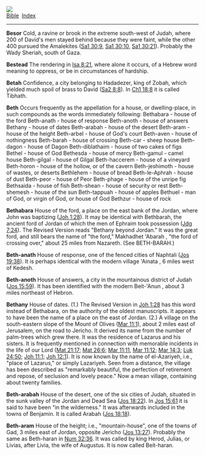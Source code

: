 [![](../../cdshop/ithlogo.png)](../../index)  
[Bible](../index)  [Index](index) 

------------------------------------------------------------------------

<span id="000">**Besor**</span> Cold, a ravine or brook in the extreme
south-west of Judah, where 200 of David's men stayed behind because they
were faint, while the other 400 pursued the Amalekites ([Sa1
30:9](../kjv/sa1030.htm#009), [Sa1 30:10](../kjv/sa1030.htm#010), [Sa1
30:21](../kjv/sa1030.htm#021)). Probably the Wady Sheriah, south of
Gaza.

<span id="001">**Bestead**</span> The rendering in [Isa
8:21](../kjv/isa008.htm#021), where alone it occurs, of a Hebrew word
meaning to oppress, or be in circumstances of hardship.

<span id="002">**Betah**</span> Confidence, a city belonging to
Hadadezer, king of Zobah, which yielded much spoil of brass to David
([Sa2 8:8](../kjv/sa2008.htm#008)). In [Ch1 18:8](../kjv/ch1018.htm#008)
it is called Tibhath.

<span id="003">**Beth**</span> Occurs frequently as the appellation for
a house, or dwelling-place, in such compounds as the words immediately
following: Bethabara - house of the ford Beth-anath - house of response
Beth-anoth - house of answers Bethany - house of dates Beth-arabah -
house of the desert Beth-aram - house of the height Beth-arbel - house
of God's court Beth-aven - house of nothingness Beth-barah - house of
crossing Beth-car - sheep house Beth-dagon - house of Dagon
Beth-diblathaim - house of two cakes of figs Bethel - house of God
Bethesda - house of mercy Beth-gamul - camel house Beth-gilgal - house
of Gilgal Beth-haccerem - house of a vineyard Beth-horon - house of the
hollow, or of the cavern Beth-jeshimoth - house of wastes, or deserts
Bethlehem - house of bread Beth-le-Aphrah - house of dust Beth-peor -
house of Peor Beth-phage - house of the unripe fig Bethsaida - house of
fish Beth-shean - house of security or rest Beth-shemesh - house of the
sun Beth-tappuah - house of apples Bethuel - man of God, or virgin of
God, or house of God Bethzur - house of rock

<span id="004">**Bethabara**</span> House of the ford, a place on the
east bank of the Jordan, where John was baptizing ([Joh
1:28](../kjv/joh001.htm#028)). It may be identical with Bethbarah, the
ancient ford of Jordan of which the men of Ephraim took possession ([Jdg
7:24](../kjv/jdg007.htm#024)). The Revised Version reads "Bethany beyond
Jordan." It was the great ford, and still bears the name of "the ford,"
Makhadhet 'Abarah , "the ford of crossing over," about 25 miles from
Nazareth. (See BETH-BARAH.)

<span id="005">**Beth-anath**</span> House of response, one of the
fenced cities of Naphtali ([Jos 19:38](../kjv/jos019.htm#038)). It is
perhaps identical with the modern village 'Ainata , 6 miles west of
Kedesh.

<span id="006">**Beth-anoth**</span> House of answers, a city in the
mountainous district of Judah ([Jos 15:59](../kjv/jos015.htm#059)). It
has been identified with the modern Beit-'Anun , about 3 miles northeast
of Hebron.

<span id="007">**Bethany**</span> House of dates. (1.) The Revised
Version in [Joh 1:28](../kjv/joh001.htm#028) has this word instead of
Bethabara, on the authority of the oldest manuscripts. It appears to
have been the name of a place on the east of Jordan. (2.) A village on
the south-eastern slope of the Mount of Olives ([Mar
11:1](../kjv/mar011.htm#001)), about 2 miles east of Jerusalem, on the
road to Jericho. It derived its name from the number of palm-trees which
grew there. It was the residence of Lazarus and his sisters. It is
frequently mentioned in connection with memorable incidents in the life
of our Lord ([Mat 21:17](../kjv/mat021.htm#017); [Mat
26:6](../kjv/mat026.htm#006); [Mar 11:11](../kjv/mar011.htm#011), [Mar
11:12](../kjv/mar011.htm#012); [Mar 14:3](../kjv/mar014.htm#003); [Luk
24:50](../kjv/luk024.htm#050); [Joh 11:1](../kjv/joh011.htm#001); [Joh
12:1](../kjv/joh012.htm#001)). It is now known by the name of
el-Azariyeh, i.e., "place of Lazarus," or simply Lazariyeh. Seen from a
distance, the village has been described as "remarkably beautiful, the
perfection of retirement and repose, of seclusion and lovely peace." Now
a mean village, containing about twenty families.

<span id="008">**Beth-arabah**</span> House of the desert, one of the
six cities of Judah, situated in the sunk valley of the Jordan and Dead
Sea ([Jos 18:22](../kjv/jos018.htm#022)). In [Jos
15:61](../kjv/jos015.htm#061) it is said to have been "in the
wilderness." It was afterwards included in the towns of Benjamin. It is
called Arabah ([Jos 18:18](../kjv/jos018.htm#018)).

<span id="009">**Beth-aram**</span> House of the height; i.e.,
"mountain-house", one of the towns of Gad, 3 miles east of Jordan,
opposite Jericho ([Jos 13:27](../kjv/jos013.htm#027)). Probably the same
as Beth-haran in [Num 32:36](../kjv/num032.htm#036). It was called by
king Herod, Julias, or Livias, after Livia, the wife of Augustus. It is
now called Beit-haran.
